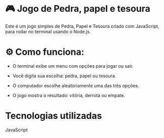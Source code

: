 # 🎮 Jogo de Pedra, papel e tesoura

 Este é um jogo simples de Pedra, Papel e Tesoura criado com JavaScript, para rodar no terminal usando o Node.js.

# ⚙️ Como funciona:
- O terminal exibe um menu com opções para jogar ou sair.

- Você digita sua escolha: pedra, papel ou tesoura.

- O computador escolhe aleatoriamente uma das três opções.

- O jogo mostra o resultado: vitória, derrota ou empate.

# Tecnologias utilizadas
JavaScript
